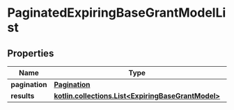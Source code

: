 
# PaginatedExpiringBaseGrantModelList

## Properties
Name | Type | Description | Notes
------------ | ------------- | ------------- | -------------
**pagination** | [**Pagination**](Pagination.md) |  | 
**results** | [**kotlin.collections.List&lt;ExpiringBaseGrantModel&gt;**](ExpiringBaseGrantModel.md) |  | 



